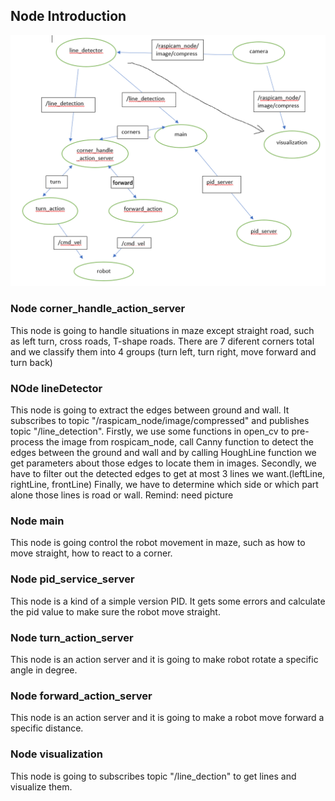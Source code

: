 ## Node Introduction
![Diagram](/images/node_diagram.PNG)
### Node corner_handle_action_server
This node is going to handle situations in maze except straight road, such as left turn, cross roads, T-shape roads. There are 7 diferent corners total and we classify them into 4 groups (turn left, turn right, move forward and turn back)

### NOde lineDetector
This node is going to extract the edges between ground and wall. It subscribes to topic "/raspicam_node/image/compressed" and publishes topic "/line_detection".
Firstly, we use some functions in open_cv to pre-process the image from rospicam_node, call Canny function to detect the edges between the ground and wall and by calling HoughLine function we get parameters about those edges to locate them in images. 
Secondly, we have to filter out the detected edges to get at most 3 lines we want.(leftLine, rightLine, frontLine)
Finally, we have to determine which side or which part alone those lines is road or wall.
Remind: need picture

### Node main
This node is going control the robot movement in maze, such as how to move straight, how to react to a corner. 

### Node pid_service_server
This node is a kind of a simple version PID. It gets some errors and calculate the pid value to make sure the robot move straight.

### Node turn_action_server
This node is an action server and it is going to make robot rotate a specific angle in degree.

### Node forward_action_server
This node is an action server and it is going to make a robot move forward a specific distance.

### Node visualization
This node is going to subscribes topic "/line_dection" to get lines and visualize them.